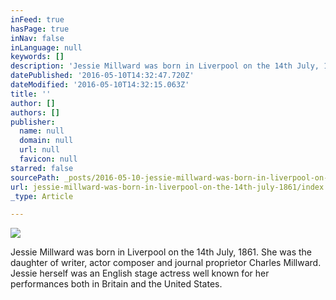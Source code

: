 ```yaml
---
inFeed: true
hasPage: true
inNav: false
inLanguage: null
keywords: []
description: 'Jessie Millward was born in Liverpool on the 14th July, 1861. She was the daughter of writer, actor composer and journal proprietor Charles Millward. Jessie herself was an English stage actress well known for her performances both in Britain and the United States.'
datePublished: '2016-05-10T14:32:47.720Z'
dateModified: '2016-05-10T14:32:15.063Z'
title: ''
author: []
authors: []
publisher:
  name: null
  domain: null
  url: null
  favicon: null
starred: false
sourcePath: _posts/2016-05-10-jessie-millward-was-born-in-liverpool-on-the-14th-july-1861.md
url: jessie-millward-was-born-in-liverpool-on-the-14th-july-1861/index.html
_type: Article

---
```

![](https://the-grid-user-content.s3-us-west-2.amazonaws.com/2cd1752f-d9e2-45f1-8567-c62238645b39.jpg)

Jessie Millward was born in Liverpool on the 14th July, 1861\. She was the daughter of writer, actor composer and journal proprietor Charles Millward. Jessie herself was an English stage actress well known for her performances both in Britain and the United States.